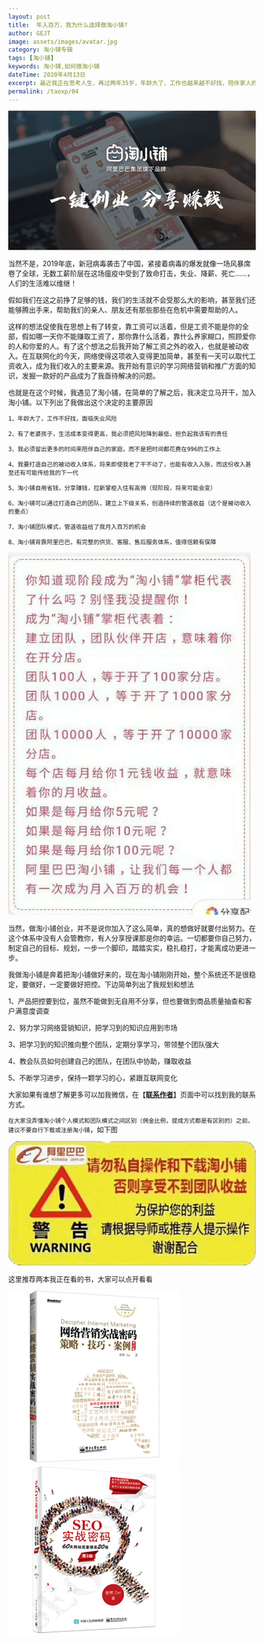 ```yaml
---
layout: post
title:  年入百万，我为什么选择做淘小铺?
author: GEJT
image: assets/images/avatar.jpg
category: 淘小铺专辑
tags: [淘小铺]
keywords: 淘小铺,如何做淘小铺
dateTime: 2020年4月13日
excerpt: 最近我正在思考人生，再过两年35岁，年龄大了，工作也越来越不好找，陪伴家人的时间也越来越少，感觉自己的人生很是失败！我要做出改变，以前老一辈灌输给我们的思想好好上学，等毕业了找个好工作，然后呢？你的人生就这样了？一直工作到老？
permalink: /taoxp/04
---
```


<a href="https://market.m.taobao.com/apps/abs/10/574/52psv?psId=2344150&spm=a21bo.2017.201855.1.5af911d9HL9mev" target="_blank"><img src="/img/taoxp.png"/></a>

当然不是，2019年底，新冠病毒袭击了中国，紧接着病毒的爆发就像一场风暴席卷了全球，无数工薪阶层在这场瘟疫中受到了致命打击，失业、降薪、死亡……，人们的生活难以维继！

假如我们在这之前挣了足够的钱，我们的生活就不会受那么大的影响，甚至我们还能够腾出手来，帮助我们的亲人、朋友还有那些那些在危机中需要帮助的人。

这样的想法促使我在思想上有了转变，靠工资可以活着，但是工资不能是你的全部，假如哪一天你不能赚取工资了，那你靠什么活着，靠什么养家糊口，照顾爱你的人和你爱的人。有了这个想法之后我开始了解工资之外的收入，也就是被动收入。在互联网化的今天，网络使得这项收入变得更加简单，甚至有一天可以取代工资收入，成为我们收入的主要来源。我开始有意识的学习网络营销和推广方面的知识，发掘一款好的产品成为了我亟待解决的问题。

也就是在这个时候，我遇见了淘小铺，在简单的了解之后，我决定立马开干，加入淘小铺。以下列出了我做出这个决定的主要原因

`1、年龄大了，工作不好找，面临失业风险`

`2、有了老婆孩子，生活成本变得更高，我必须把风险降到最低，担负起我该有的责任`

`3、我必须留出更多的时间来陪伴自己的家庭，而不是把时间都花费在996的工作上`

`4、我要打造自己的被动收入体系，将来即使我老了干不动了，也能有收入入账，而这份收入甚至还有可能传给我的下一代`

`5、淘小铺自用省钱，分享赚钱，拉新掌柜入住有高佣（现阶段，将来可能会变）`

`6、淘小铺可以通过打造自己的团队，建立上下级关系，创造持续的管道收益（这个是被动收入的重点）`

`7、淘小铺团队模式，管道收益给了我月入百万的机会`

`8、淘小铺背靠阿里巴巴，有完整的供货、客服、售后服务体系，值得信赖有保障`

![](/img/taoxp-fl.jpg)

当然，做淘小铺创业，并不是说你加入了这么简单，真的想做好就要付出努力。在这个体系中没有人会管教你，有人分享授课那是你的幸运。一切都要你自己努力，制定自己的目标、规划，一步一个脚印，踏踏实实，稳扎稳打，才能离成功更进一步。

我做淘小铺是奔着把淘小铺做好来的，现在淘小铺刚刚开始，整个系统还不是很稳定，要做好，一定要做好把控。下边简单列出了我规划和想法

1、产品把控要到位，虽然不能做到无自用不分享，但也要做到商品质量抽查和客户满意度调查

2、努力学习网络营销知识，把学习到的知识应用到市场

3、把学习到的知识推向整个团队，定期分享学习，带领整个团队强大

4、教会队员如何创建自己的团队，在团队中协助，赚取收益

5、不断学习进步，保持一颗学习的心，紧跟互联网变化


大家如果有谁想了解更多可以加我微信，在【**[联系作者](/contact.html)**】页面中可以找到我的联系方式。

`在大家没弄懂淘小铺个人模式和团队模式之间区别（佣金比例，提成方式都是有区别的）之前，建议不要自行下载或注册淘小铺`，如下图

![](/img/taoxp-warning.jpg)

这里推荐两本我正在看的书，大家可以点开看看
<div class="row">
	<div class="col-xs-6">
	<a href="https://union-click.jd.com/jdc?e=&p=AyIGZRprFQIRBFQTWhcyVlgNRQQlW1dCFFlQCxxKQgFHREkdSVJKSQVJHFRXFk9FUlpGQUpLCVBaTFhbXQtWVmpSWRtbFgETD1QZa2h5d2MwfEVDYXRXV1ofF0loVSNrGkMOHjdUK1sUAxMEVR5ZHQYiN1Uca0NsEgZUGloUBxICVitaJQIWDlIdUxcHGgBRE14lBRIOZU0PTlpXVwsrayUBIjdlG2sWMlBpVR8JQQQUBgZPCxVVF1MBSVMTVRdVBx0MRgsQBgZOWB0yEAZUH1I%3D" target="_blank"><img src="/img/wlyxsz.jpg"/></a>
	</div>
	<div class="col-xs-6">
	<a href="https://union-click.jd.com/jdc?e=&p=AyIGZRprFQIUBVAeWBEyVlgNRQQlW1dCFFlQCxxKQgFHREkdSVJKSQVJHFRXFk9FUlpGQUpLCVBaTFhbXQtWVmpSWRtbEwAXAlYfa0xBaFs3YSBQZ3V1EkZeYAdacSZbBWUOHjdUK1sUAxMEVR5ZHQYiN1Uca0NsEgZUGloUBxICVitaJQIWDlIdUxcEGw5UGlIlBRIOZU0PTlpXVwsrayUBIjdlG2sWMlBpBU9dQlZFVABMXxQDFwBcHQhFAxBTBkgLRVVFBVJJWxUyEAZUH1I%3D" target="_blank"><img src="/img/seosz.jpg"/></a>
	</div>
</div>


